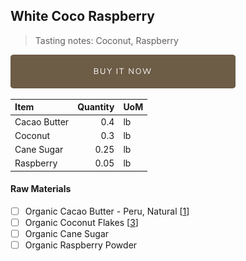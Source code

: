 ## White Coco Raspberry
> Tasting notes: Coconut, Raspberry

[![Buy Now](/assets/images/buy-now.png "Buy Now")](https://shop.osocra.com/products/22011512)

| Item | Quantity | UoM  |
| :---     | ---:    | :--- |
| Cacao Butter   | 0.4    | lb    |
| Coconut     | 0.3      | lb      |
| Cane Sugar    | 0.25      | lb      |
| Raspberry   | 0.05      | lb      |


#### Raw Materials
- [ ] Organic Cacao Butter - Peru, Natural [[1](/vendors)]
- [ ] Organic Coconut Flakes [[3](/vendors)]
- [ ] Organic Cane Sugar
- [ ] Organic Raspberry Powder

